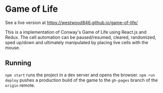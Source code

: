# Game of Life

See a live version at https://westwood846.github.io/game-of-life/

This is a implementation of Conway's Game of Life using React.js and Redux. The cell automation can be paused/resumed, cleared, randomized, sped up/down and ultimately manipulated by placing live cells with the mouse.

## Running

`npm start` runs the project in a dev server and opens the browser. `npm run deploy` pushes a production build of the game to the `gh-pages` branch of the `origin` remote.

